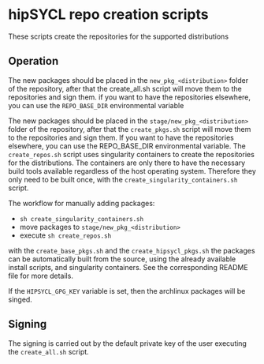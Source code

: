 # hipSYCL repo creation scripts

These scripts create the repositories for the supported distributions

## Operation
The new packages should be placed in the `new_pkg_<distribution>` folder of the repository, after that the create_all.sh script will move them to the repositories and sign them. if you want to have the repositories elsewhere, you can use the `REPO_BASE_DIR` environmental variable

The new packages should be placed in the `stage/new_pkg_<distribution>` folder of the repository, after that the `create_pkgs.sh` script will move them to the repositories and sign them. If you want to have the repositories elsewhere, you can use the REPO_BASE_DIR environmental variable. The `create_repos.sh` script uses singularity containers to create the repositories for the distributions. The containers are only there to have the necessary build tools available regardless of the host operating system.  Therefore they only need to be built once, with the `create_singularity_containers.sh` script.

The workflow for manually adding packages:
*  `sh create_singularity_containers.sh`  
*  move packages to  `stage/new_pkg_<distribution>`   
*  execute `sh create_repos.sh`

with the `create_base_pkgs.sh` and the `create_hipsycl_pkgs.sh` the packages can be automatically built from the source, using the already available install scripts, and singularity containers. See the corresponding README file for more details.

If the `HIPSYCL_GPG_KEY` variable is set, then the archlinux packages will be singed. 

## Signing

The signing is carried out by the default private key of the user executing the `create_all.sh` script. 
 
